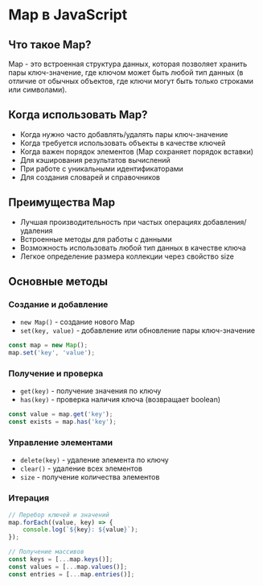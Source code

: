 # Map в JavaScript

## Что такое Map?
Map - это встроенная структура данных, которая позволяет хранить пары ключ-значение, где ключом может быть любой тип данных (в отличие от обычных объектов, где ключи могут быть только строками или символами).

## Когда использовать Map?
- Когда нужно часто добавлять/удалять пары ключ-значение
- Когда требуется использовать объекты в качестве ключей
- Когда важен порядок элементов (Map сохраняет порядок вставки)
- Для кэширования результатов вычислений
- При работе с уникальными идентификаторами
- Для создания словарей и справочников

## Преимущества Map
- Лучшая производительность при частых операциях добавления/удаления
- Встроенные методы для работы с данными
- Возможность использовать любой тип данных в качестве ключа
- Легкое определение размера коллекции через свойство size

## Основные методы

### Создание и добавление
- `new Map()` - создание нового Map
- `set(key, value)` - добавление или обновление пары ключ-значение
```javascript
const map = new Map();
map.set('key', 'value');
```

### Получение и проверка
- `get(key)` - получение значения по ключу
- `has(key)` - проверка наличия ключа (возвращает boolean)
```javascript
const value = map.get('key');
const exists = map.has('key');
```

### Управление элементами
- `delete(key)` - удаление элемента по ключу
- `clear()` - удаление всех элементов
- `size` - получение количества элементов

### Итерация
```javascript
// Перебор ключей и значений
map.forEach((value, key) => {
    console.log(`${key}: ${value}`);
});

// Получение массивов
const keys = [...map.keys()];
const values = [...map.values()];
const entries = [...map.entries()];
```
